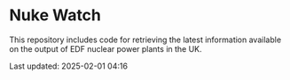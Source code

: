 # Nuke Watch

This repository includes code for retrieving the latest information available on the output of EDF nuclear power plants in the UK.

Last updated: 2025-02-01 04:16